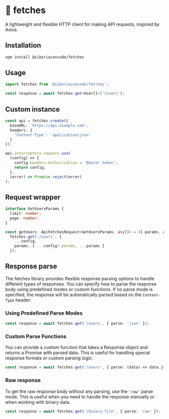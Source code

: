 # 🔮 fetches

A lightweight and flexible HTTP client for making API requests, inspired by Axios.

## Installation

```bash
npm install @siberiacancode/fetches
```

## Usage

```typescript
import fetches from '@siberiacancode/fetches';

const response = await fetches.get<User[]>('/users');
```

## Custom instance

```typescript
const api = fetches.create({
  baseURL: 'https://api.example.com',
  headers: {
    'Content-Type': 'application/json'
  }
});

api.interceptors.request.use(
  (config) => {
    config.headers.Authorization = 'Bearer token';
    return config;
  },
  (error) => Promise.reject(error)
);
```

## Request wrapper

```typescript
interface GetUsersParams {
  limit: number;
  page: number;
}

const getUsers: ApiFetchesRequest<GetUsersParams, any[]> = ({ params, config }) =>
  fetches.get('/users', {
    ...config,
    params: { ...config?.params, ...params }
  });
```

## Response parse

The fetches library provides flexible response parsing options to handle different types of responses. You can specify how to parse the response body using predefined modes or custom functions. If no parse mode is specified, the response will be automatically parsed based on the `Content-Type` header:

### Using Predefined Parse Modes

```typescript
const response = await fetches.get('/users', { parse: 'json' });
```

### Custom Parse Functions

You can provide a custom function that takes a Response object and returns a Promise with parsed data. This is useful for handling special response formats or custom parsing logic.

```typescript
const response = await fetches.get('/users', { parse: (data) => data.json() });
```

### Raw response

To get the raw response body without any parsing, use the `'raw'` parse mode. This is useful when you need to handle the response manually or when working with binary data.

```typescript
const response = await fetches.get('/binary-file', { parse: 'raw' });
```
